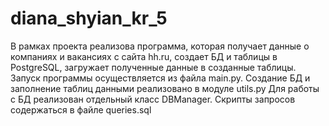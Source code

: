 # diana_shyian_kr_5

В рамках проекта реализова программа, которая получает данные о компаниях и вакансиях с сайта hh.ru, создает БД и таблицы в PostgreSQL, загружает полученные данные в созданные таблицы. Запуск программы осуществляется из файла main.py. Создание БД и заполнение таблиц данными реализовано в модуле utils.py
Для работы с БД реализован отдельный класс DBManager. Скрипты запросов содержаться в файле queries.sql
